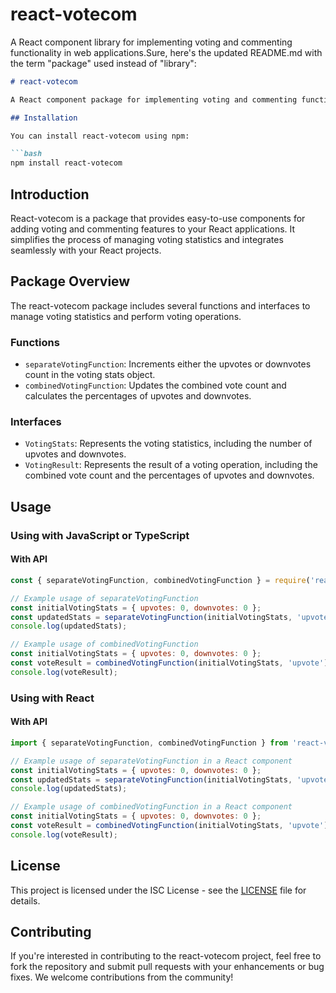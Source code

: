 # react-votecom
A React component library for implementing voting and commenting functionality in web applications.Sure, here's the updated README.md with the term "package" used instead of "library":

```markdown
# react-votecom

A React component package for implementing voting and commenting functionality in web applications.

## Installation

You can install react-votecom using npm:

```bash
npm install react-votecom
```

## Introduction

React-votecom is a package that provides easy-to-use components for adding voting and commenting features to your React applications. It simplifies the process of managing voting statistics and integrates seamlessly with your React projects.

## Package Overview

The react-votecom package includes several functions and interfaces to manage voting statistics and perform voting operations.

### Functions

- `separateVotingFunction`: Increments either the upvotes or downvotes count in the voting stats object.
- `combinedVotingFunction`: Updates the combined vote count and calculates the percentages of upvotes and downvotes.

### Interfaces

- `VotingStats`: Represents the voting statistics, including the number of upvotes and downvotes.
- `VotingResult`: Represents the result of a voting operation, including the combined vote count and the percentages of upvotes and downvotes.

## Usage

### Using with JavaScript or TypeScript

#### With API

```javascript
const { separateVotingFunction, combinedVotingFunction } = require('react-votecom');

// Example usage of separateVotingFunction
const initialVotingStats = { upvotes: 0, downvotes: 0 };
const updatedStats = separateVotingFunction(initialVotingStats, 'upvote');
console.log(updatedStats);

// Example usage of combinedVotingFunction
const initialVotingStats = { upvotes: 0, downvotes: 0 };
const voteResult = combinedVotingFunction(initialVotingStats, 'upvote');
console.log(voteResult);
```

### Using with React

#### With API

```jsx
import { separateVotingFunction, combinedVotingFunction } from 'react-votecom';

// Example usage of separateVotingFunction in a React component
const initialVotingStats = { upvotes: 0, downvotes: 0 };
const updatedStats = separateVotingFunction(initialVotingStats, 'upvote');
console.log(updatedStats);

// Example usage of combinedVotingFunction in a React component
const initialVotingStats = { upvotes: 0, downvotes: 0 };
const voteResult = combinedVotingFunction(initialVotingStats, 'upvote');
console.log(voteResult);
```

## License

This project is licensed under the ISC License - see the [LICENSE](LICENSE) file for details.

## Contributing

If you're interested in contributing to the react-votecom project, feel free to fork the repository and submit pull requests with your enhancements or bug fixes. We welcome contributions from the community!